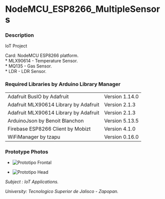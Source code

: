 # NodeMCU_ESP8266_MultipleSensors
<h3>Description</h3>
<span>IoT Project</span>
<p>
  Card: NodeMCU ESP8266 platform.       <br>
  * MLX90614 - Temperature Sensor.      <br>
  * MQ135 - Gas Sensor.                 <br>
  * LDR   - LDR Sensor.                 <br>
</p>

<h3>Required Libraries by Arduino Library Manager</h3>
<table>
  <tr>
    <td>Adafruit BusIO by Adafruit</td>
    <td>Version 1.14.0</td>
  </tr>
  <tr>
    <td>Adafruit MLX90614 Library by Adafruit</td>
    <td>Version 2.1.3</td>
  </tr>
   <tr>
    <td>Adafruit MLX90614 Library by Adafruit</td>
    <td>Version 2.1.3</td>
  </tr>
  <tr>
    <td>ArduinoJson by Benoit Blanchon</td>
    <td>Version 5.13.5</td>
  </tr>
  <tr>
    <td>Firebase ESP8266 Client by Mobizt</td>
    <td>Version 4.1.0</td>
  </tr>
  <tr>
    <td>WiFiManager by tzapu</td>
    <td>Version 0.16.0</td>
  </tr>
</table>

<h3>Prototype Photos</h3>

* ![Prototipo Frontal](https://user-images.githubusercontent.com/67779237/205420616-87fcfefa-acc2-4533-a88b-3eeeafa951c4.jpeg)

* ![Prototipo Head](https://user-images.githubusercontent.com/67779237/205420614-cd385fd6-aa2a-4fc5-91a5-a0945f13508b.jpeg)


<i>Subject : IoT Applications.</i>

<i>University: Tecnologico Superior de Jalisco - Zapopan.</i>

